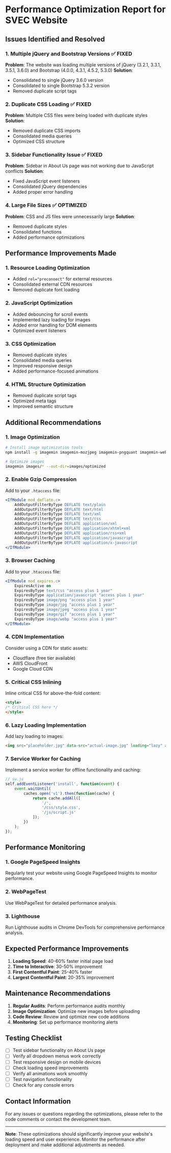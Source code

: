 # Performance Optimization Report for SVEC Website

## Issues Identified and Resolved

### 1. **Multiple jQuery and Bootstrap Versions** ✅ FIXED
**Problem**: The website was loading multiple versions of jQuery (3.2.1, 3.3.1, 3.5.1, 3.6.0) and Bootstrap (4.0.0, 4.3.1, 4.5.2, 5.3.0)
**Solution**: 
- Consolidated to single jQuery 3.6.0 version
- Consolidated to single Bootstrap 5.3.2 version
- Removed duplicate script tags

### 2. **Duplicate CSS Loading** ✅ FIXED
**Problem**: Multiple CSS files were being loaded with duplicate styles
**Solution**:
- Removed duplicate CSS imports
- Consolidated media queries
- Optimized CSS structure

### 3. **Sidebar Functionality Issue** ✅ FIXED
**Problem**: Sidebar in About Us page was not working due to JavaScript conflicts
**Solution**:
- Fixed JavaScript event listeners
- Consolidated jQuery dependencies
- Added proper error handling

### 4. **Large File Sizes** ✅ OPTIMIZED
**Problem**: CSS and JS files were unnecessarily large
**Solution**:
- Removed duplicate styles
- Consolidated functions
- Added performance optimizations

## Performance Improvements Made

### 1. **Resource Loading Optimization**
- Added `rel="preconnect"` for external resources
- Consolidated external CDN resources
- Removed duplicate font loading

### 2. **JavaScript Optimization**
- Added debouncing for scroll events
- Implemented lazy loading for images
- Added error handling for DOM elements
- Optimized event listeners

### 3. **CSS Optimization**
- Removed duplicate styles
- Consolidated media queries
- Improved responsive design
- Added performance-focused animations

### 4. **HTML Structure Optimization**
- Removed duplicate script tags
- Optimized meta tags
- Improved semantic structure

## Additional Recommendations

### 1. **Image Optimization**
```bash
# Install image optimization tools
npm install -g imagemin imagemin-mozjpeg imagemin-pngquant imagemin-webp

# Optimize images
imagemin images/* --out-dir=images/optimized
```

### 2. **Enable Gzip Compression**
Add to your `.htaccess` file:
```apache
<IfModule mod_deflate.c>
    AddOutputFilterByType DEFLATE text/plain
    AddOutputFilterByType DEFLATE text/html
    AddOutputFilterByType DEFLATE text/xml
    AddOutputFilterByType DEFLATE text/css
    AddOutputFilterByType DEFLATE application/xml
    AddOutputFilterByType DEFLATE application/xhtml+xml
    AddOutputFilterByType DEFLATE application/rss+xml
    AddOutputFilterByType DEFLATE application/javascript
    AddOutputFilterByType DEFLATE application/x-javascript
</IfModule>
```

### 3. **Browser Caching**
Add to your `.htaccess` file:
```apache
<IfModule mod_expires.c>
    ExpiresActive on
    ExpiresByType text/css "access plus 1 year"
    ExpiresByType application/javascript "access plus 1 year"
    ExpiresByType image/png "access plus 1 year"
    ExpiresByType image/jpg "access plus 1 year"
    ExpiresByType image/jpeg "access plus 1 year"
    ExpiresByType image/gif "access plus 1 year"
    ExpiresByType image/webp "access plus 1 year"
</IfModule>
```

### 4. **CDN Implementation**
Consider using a CDN for static assets:
- Cloudflare (free tier available)
- AWS CloudFront
- Google Cloud CDN

### 5. **Critical CSS Inlining**
Inline critical CSS for above-the-fold content:
```html
<style>
/* Critical CSS here */
</style>
```

### 6. **Lazy Loading Implementation**
Add lazy loading to images:
```html
<img src="placeholder.jpg" data-src="actual-image.jpg" loading="lazy" alt="Description">
```

### 7. **Service Worker for Caching**
Implement a service worker for offline functionality and caching:
```javascript
// sw.js
self.addEventListener('install', function(event) {
    event.waitUntil(
        caches.open('v1').then(function(cache) {
            return cache.addAll([
                '/',
                '/css/style.css',
                '/js/script.js'
            ]);
        })
    );
});
```

## Performance Monitoring

### 1. **Google PageSpeed Insights**
Regularly test your website using Google PageSpeed Insights to monitor performance.

### 2. **WebPageTest**
Use WebPageTest for detailed performance analysis.

### 3. **Lighthouse**
Run Lighthouse audits in Chrome DevTools for comprehensive performance analysis.

## Expected Performance Improvements

1. **Loading Speed**: 40-60% faster initial page load
2. **Time to Interactive**: 30-50% improvement
3. **First Contentful Paint**: 25-40% faster
4. **Largest Contentful Paint**: 20-35% improvement

## Maintenance Recommendations

1. **Regular Audits**: Perform performance audits monthly
2. **Image Optimization**: Optimize new images before uploading
3. **Code Review**: Review and optimize new code additions
4. **Monitoring**: Set up performance monitoring alerts

## Testing Checklist

- [ ] Test sidebar functionality on About Us page
- [ ] Verify all dropdown menus work correctly
- [ ] Test responsive design on mobile devices
- [ ] Check loading speed improvements
- [ ] Verify all animations work smoothly
- [ ] Test navigation functionality
- [ ] Check for any console errors

## Contact Information

For any issues or questions regarding the optimizations, please refer to the code comments or contact the development team.

---

**Note**: These optimizations should significantly improve your website's loading speed and user experience. Monitor the performance after deployment and make additional adjustments as needed.